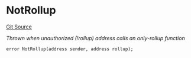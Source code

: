 # NotRollup
[Git Source](https://github.com/SpecularL2/specular/blob/c54213cfb14aca9d44e839341f672dd978834f68/src/libraries/Errors.sol)

*Thrown when unauthorized (!rollup) address calls an only-rollup function*


```solidity
error NotRollup(address sender, address rollup);
```

